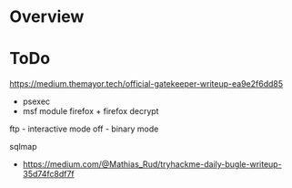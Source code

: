 # Overview

# ToDo

https://medium.themayor.tech/official-gatekeeper-writeup-ea9e2f6dd85
- psexec 
- msf module firefox + firefox decrypt

ftp
    - interactive mode off
    - binary mode

sqlmap
- https://medium.com/@Mathias_Rud/tryhackme-daily-bugle-writeup-35d74fc8df7f
